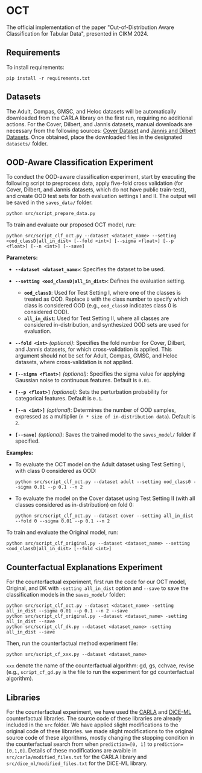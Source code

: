 # OCT

The official implementation of the paper "Out-of-Distribution Aware Classification for Tabular Data", presented in CIKM 2024.


## Requirements

To install requirements:

```setup
pip install -r requirements.txt
```

## Datasets
The Adult, Compas, GMSC, and Heloc datasets will be automatically downloaded from the CARLA library on the first run, requiring no additional actions. For the Cover, Dilbert, and Jannis datasets, manual downloads are necessary from the following sources: [Cover Dataset](https://archive.ics.uci.edu/ml/datasets/covertype) and [Jannis and Dilbert Datasets](https://automl.chalearn.org/data). Once obtained, place the downloaded files in the designated `datasets/` folder.

## OOD-Aware Classification Experiment

To conduct the OOD-aware classification experiment, start by executing the following script to preprocess data, apply five-fold cross validation (for Cover, Dilbert, and Jannis datasets, which do not have public train-test), and create OOD test sets for both evaluation settings I and II. The output will be saved in the `saves_data/` folder.

```
python src/script_prepare_data.py
```

To train and evaluate our proposed OCT model, run:

```
python src/script_clf_oct.py --dataset <dataset_name> --setting <ood_classD|all_in_dist> [--fold <int>] [--sigma <float>] [--p <float>] [--n <int>] [--save]
```

**Parameters:**

- **`--dataset <dataset_name>`**: Specifies the dataset to be used.

- **`--setting <ood_classD|all_in_dist>`**: Defines the evaluation setting.
  - **`ood_classD`**: Used for Test Setting I, where one of the classes is treated as OOD. Replace `D` with the class number to specify which class is considered OOD (e.g., `ood_class0` indicates class 0 is considered OOD).
  - **`all_in_dist`**: Used for Test Setting II, where all classes are considered in-distribution, and synthesized OOD sets are used for evaluation.

- **`--fold <int>`** *(optional)*: Specifies the fold number for Cover, Dilbert, and Jannis datasets, for which cross-validation is applied. This argument should not be set for Adult, Compas, GMSC, and Heloc datasets, where cross-validation is not applied.

- **`[--sigma <float>]`** *(optional)*: Specifies the sigma value for applying Gaussian noise to continuous features. Default is `0.01`.

- **`[--p <float>]`** *(optional)*: Sets the perturbation probability for categorical features. Default is `0.1`.

- **`[--n <int>]`** *(optional)*: Determines the number of OOD samples, expressed as a multiplier (`n * size of in-distribution data`). Default is `2`.

- **`[--save]`** *(optional)*: Saves the trained model to the `saves_model/` folder if specified.


**Examples:**
- To evaluate the OCT model on the Adult dataset using Test Setting I, with class 0 considered as OOD:
  ```
  python src/script_clf_oct.py --dataset adult --setting ood_class0 --sigma 0.01 --p 0.1 --n 2
  ```
- To evaluate the model on the Cover dataset using Test Setting II (with all classes considered as in-distribution) on fold 0:
  ```
  python src/script_clf_oct.py --dataset cover --setting all_in_dist --fold 0 --sigma 0.01 --p 0.1 --n 2
  ```


To train and evaluate the Original model, run:
```
python src/script_clf_original.py --dataset <dataset_name> --setting <ood_classD|all_in_dist> [--fold <int>]
```


## Counterfactual Explanations Experiment

For the counterfactual experiment, first run the code for our OCT model, Original, and DK with `-setting all_in_dist` option and `--save` to save the classification models in the `saves_model/` folder:

```
python src/script_clf_oct.py --dataset <dataset_name> -setting all_in_dist --sigma 0.01 --p 0.1 --n 2 --save
python src/script_clf_original.py --dataset <dataset_name> -setting all_in_dist --save
python src/script_clf_dk.py --dataset <dataset_name> -setting all_in_dist --save
```

Then, run the counterfactual method experiment file:
```
python src/script_cf_xxx.py --dataset <dataset_name>
```
`xxx` denote the name of the counterfactual algorithm: gd, gs, cchvae, revise (e.g., `script_cf_gd.py` is the file to run the experiment for gd counterfactual algorithm).



## Libraries

For the counterfactual experiment, we have used the [CARLA](https://github.com/carla-recourse/CARLA) and [DiCE-ML](https://github.com/interpretml/DiCE) counterfactual libraries. The source code of these libraries are already included in the `src` folder. We have applied slight modifications to the original code of these libraries. we made slight modifications to the original source code of these algorithms, mostly changing the stopping condition in the counterfactual search from when `prediction=[0, 1]` to `prediction=[0,1,0]`. Details of these modifications are avaible in `src/carla/modified_files.txt` for the CARLA library and `src/dice_ml/modified_files.txt` for the DiCE-ML library.
